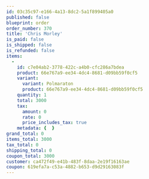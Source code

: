 ```yaml
---
id: 03c35c97-e166-4a13-8dc2-5a1f899405a0
published: false
blueprint: order
order_number: 370
title: 'Chris Morley'
is_paid: false
is_shipped: false
is_refunded: false
items:
  -
    id: c7e04ab2-3778-422c-a4b0-cfc286a7bdea
    product: 66e767a9-ee34-4dc4-8681-d09bb59f0cf5
    variant:
      variant: Polmaraton
      product: 66e767a9-ee34-4dc4-8681-d09bb59f0cf5
    quantity: 1
    total: 3000
    tax:
      amount: 0
      rate: 0
      price_includes_tax: true
    metadata: {  }
grand_total: 0
items_total: 3000
tax_total: 0
shipping_total: 0
coupon_total: 3000
customer: ca472f49-e41b-483f-8daa-2e19f16163ae
coupon: 619efa7a-c53a-4882-b653-d9d29163083f
---
```


